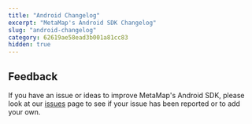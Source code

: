 ```yaml
---
title: "Android Changelog"
excerpt: "MetaMap's Android SDK Changelog"
slug: "android-changelog"
category: 62619ae58ead3b001a81cc83
hidden: true
---
```


## Feedback

If you have an issue or ideas to improve MetaMap's Android SDK, please look at our [issues](https://github.com/GetMetaMap/metamap-android-sdk/issues) page to see if your issue has been reported or to add your own.

<!-- Note to developers: copy/paste the template below for each version. Delete categories that don't apply the the release

## Version <number>
### Date <yyyy-mm-dd>
  
### New Features
* <new feature>

### Updated Features
* <changes in existing functionality>

### Deprecated Features
* <soon-to-be removed features>

### Removed Features
* <removed features>

### Bug Fixes
* <bug fixes>

### Security Vulnerabilities
* <known vulnerabilities>
-->
